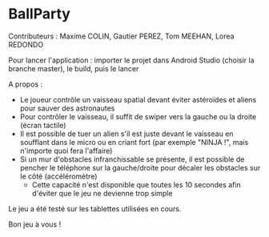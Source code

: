 # BallParty

Contributeurs : Maxime COLIN, Gautier PEREZ, Tom MEEHAN, Lorea REDONDO

Pour lancer l'application : importer le projet dans Android Studio (choisir la branche master), le build, puis le lancer

A propos :
- Le joueur contrôle un vaisseau spatial devant éviter astéroïdes et aliens pour sauver des astronautes
- Pour contrôler le vaisseau, il suffit de swiper vers la gauche ou la droite (écran tactile)
- Il est possible de tuer un alien s'il est juste devant le vaisseau en soufflant dans le micro ou en criant fort (par exemple "NINJA !", mais n'importe quoi fera l'affaire)
- Si un mur d'obstacles infranchissable se présente, il est possible de pencher le téléphone sur la gauche/droite pour décaler les obstacles sur le côté (accéléromètre)
  - Cette capacité n'est disponible que toutes les 10 secondes afin d'éviter que le jeu ne devienne trop simple

Le jeu a été testé sur les tablettes utilisées en cours.

Bon jeu à vous !
